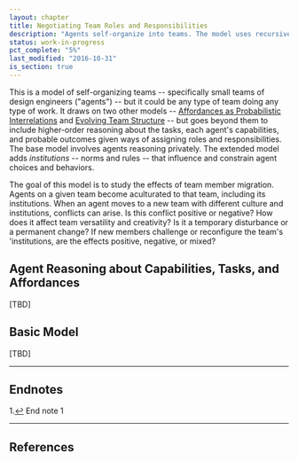 ```yaml
---
layout: chapter
title: Negotiating Team Roles and Responsibilities
description: "Agents self-organize into teams. The model uses recursive multi-agent reasoning and repeated social interaction in a somewhat non-cooperative game with incomplete and imperfect information."
status: work-in-progress
pct_complete: "5%"
last_modified: "2016-10-31"
is_section: true
---
```


This is a model of self-organizing teams -- specifically small teams of design engineers ("agents") -- but it could be any type of team doing any type of work. It draws on two other models -- [Affordances as Probabilistic Interrelations](1_affordances.html) and [Evolving Team Structure](2-team_structure.html) -- but goes beyond them to include higher-order reasoning about the tasks, each agent's capabilities, and probable outcomes given ways of assigning roles and responsibilities.  The base model involves agents reasoning privately.  The extended model adds *institutions* -- norms and rules -- that influence and constrain agent choices and behaviors.

The goal of this model is to study the effects of team member migration.  Agents on a given team become aculturated to that team, including its institutions.  When an agent moves to a new team with different culture and institutions, conflicts can arise. Is this conflict positive or negative?  How does it affect team versatility and creativity?  Is it a temporary disturbance or a permanent change?  If new members challenge or reconfigure the team's 'institutions, are the effects positive, negative, or mixed?


## Agent Reasoning about Capabilities, Tasks, and Affordances

[TBD]

## Basic Model

[TBD]

____

## Endnotes

<p class="note"><span id="f1">1.</span><a href="#a1">↩</a> End note 1</p>

____

## References









